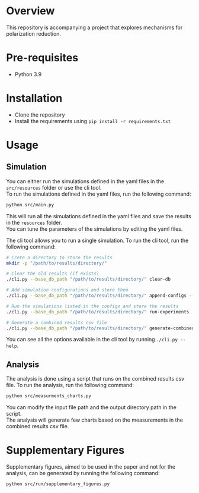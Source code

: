 # Overview
This repository is accompanying a project that explores mechanisms for polarization reduction.  

# Pre-requisites
- Python 3.9

# Installation
- Clone the repository
- Install the requirements using `pip install -r requirements.txt`

# Usage
## Simulation
You can either run the simulations defined in the yaml files in the `src/resources` folder or use the cli tool.   
To run the simulations defined in the yaml files, run the following command:
```bash
python src/main.py
```

This will run all the simulations defined in the yaml files and save the results in the `resources` folder.  
You can tune the parameters of the simulations by editing the yaml files.  

The cli tool allows you to run a single simulation. To run the cli tool, run the following command:

```bash
# Crete a directory to store the results
mkdir -p "/path/to/results/directory/"

# Clear the old results (if exists)
./cli.py --base_db_path "/path/to/results/directory/" clear-db

# Add simulation configurations and store them
./cli.py --base_db_path "/path/to/results/directory/" append-configs --simulation_types SIMILARITY --mios 0.2,0.3 --mio_sigmas 0.075 --epsilons 0.2 --radical_exposure_etas None --switch_agent_rates None --switch_agent_sigmas None

# Run the simulations listed in the configs and store the results
./cli.py --base_db_path "/path/to/results/directory/" run-experiments

# Generate a combined results csv file
./cli.py --base_db_path "/path/to/results/directory/" generate-combined
```
You can see all the options available in the cli tool by running `./cli.py --help`.

## Analysis
The analysis is done using a script that runs on the combined results csv file. To run the analysis, run the following command:
```bash
python src/measurments_charts.py
```
You can modify the input file path and the output directory path in the script.  
The analysis will generate few charts based on the measurements in the combined results csv file.

# Supplementary Figures
Supplementary figures, aimed to be used in the paper and not for the analysis, can be generated by running the following command:
```bash
python src/run/supplementary_figures.py
```
